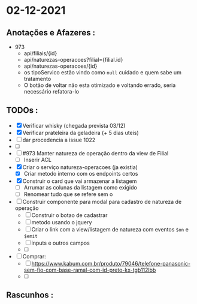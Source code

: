 # 02-12-2021



## Anotações e Afazeres :
- 973
  - api/filiais/{id}
  - api/naturezas-operacoes?filial={filial.id}
  - api/naturezas-operacoes/{id}
  - os tipoServico estão vindo como `null` cuidado e quem sabe um tratamento
  - O botão de voltar não esta otimizado e voltando errado, seria necessário refatora-lo



## TODOs :
- [x] Verificar whisky (chegada prevista 03/12)
- [x] Verificar prateleira da geladeira (+ 5 dias uteis)
- [ ] dar procedencia a issue 1022
- [ ] 
- [ ] #973 Manter natureza de operação dentro da view de Filial
  - [ ] Inserir ACL
 - [x] Criar o serviço natureza-operacoes (ja existia)
   - [x] Criar metodo interno com os endpoints certos
 - [x] Construir o card que vai armazenar a listagem
   - [ ] Arrumar as colunas da listagem como exigido
   - [ ] Renomear tudo que se refere sem o
 - [ ] Construir componente para modal para cadastro de natureza de operação
   - [ ] Construir o botao de cadastrar
   - [ ] metodo usando o jquery
   - [ ] Criar o link com a view/listagem de natureza com eventos `$on` e `$emit`
   - [ ] inputs e outros campos
   - [ ] 
 - [ ] Comprar:
   - [ ] https://www.kabum.com.br/produto/79046/telefone-panasonic-sem-fio-com-base-ramal-com-id-preto-kx-tgb112lbb
   - [ ] 




## Rascunhos :